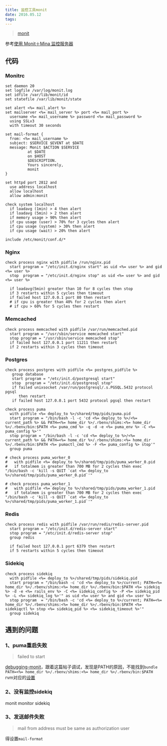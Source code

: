 ```yaml
---
title: 监控工具monit
date: 2016.05.12
tags:
---
```


> [monit](https://mmonit.com/monit)

参考[使用 Monit＋Mina 监控服务器](https://ruby-china.org/topics/23176)

## 代码

### Monitrc

```
set daemon 20
set logfile /var/log/monit.log
set idfile /var/lib/monit/id
set statefile /var/lib/monit/state

set alert <%= mail_alert %>
set mailserver <%= mail_server %> port <%= mail_port %>
  username <%= mail_username %> password <%= mail_password %>
  using SSLv3
  with timeout 30 seconds

set mail-format {
  from: <%= mail_username %>
  subject: $SERVICE $EVENT at $DATE
  message: Monit $ACTION $SERVICE
          at $DATE
          on $HOST
          $DESCRIPTION.
          Yours sincerely,
          monit
}

set httpd port 2812 and
  use address localhost
  allow localhost
  allow admin:monit

check system localhost
  if loadavg (1min) > 4 then alert
  if loadavg (5min) > 2 then alert
  if memory usage > 90% then alert
  if cpu usage (user) > 70% for 3 cycles then alert
  if cpu usage (system) > 30% then alert
  if cpu usage (wait) > 20% then alert

include /etc/monit/conf.d/*
```

### Nginx
```
check process nginx with pidfile /run/nginx.pid
  start program = "/etc/init.d/nginx start" as uid <%= user %> and gid <%= user %>
  stop  program = "/etc/init.d/nginx stop" as uid <%= user %> and gid <%= user %>

  if loadavg(5min) greater than 10 for 8 cycles then stop
  if 3 restarts within 5 cycles then timeout
  if failed host 127.0.0.1 port 80 then restart
  # if cpu is greater than 40% for 2 cycles then alert
  # if cpu > 60% for 5 cycles then restart
```




### Memcached

```
check process memcached with pidfile /var/run/memcached.pid
  start program = "/usr/sbin/service memcached start"
  stop program = "/usr/sbin/service memcached stop"
  if failed host 127.0.0.1 port 11211 then restart
  if 2 restarts within 3 cycles then timeout
```


### [](#Postgres "Postgres")Postgres

```
check process postgres with pidfile <%= postgres_pidfile %>
   group database
   start program = "/etc/init.d/postgresql start"
   stop  program = "/etc/init.d/postgresql stop"
   if failed unixsocket /var/run/postgresql/.s.PGSQL.5432 protocol pgsql
      then restart
   if failed host 127.0.0.1 port 5432 protocol pgsql then restart
```

```
check process puma
  with pidfile <%= deploy_to %>/shared/tmp/pids/puma.pid
  start program = "/bin/bash -l -c 'cd <%= deploy_to %>/<%= current_path %> && PATH=<%= home_dir %>/.rbenv/shims:<%= home_dir %>/.rbenv/bin:$PATH <%= puma_cmd %> -q -d -e <%= puma_env %> -C <%= puma_config %>'"
  stop program = "/bin/bash -l -c 'cd <%= deploy_to %>/<%= current_path %> && PATH=<%= home_dir %>/.rbenv/shims:<%= home_dir %>/.rbenv/bin:$PATH <%= pumactl_cmd %> -F <%= puma_config %> stop'"
  group puma

# check process puma_worker_0
#   with pidfile <%= deploy_to %>/shared/tmp/pids/puma_worker_0.pid
#   if totalmem is greater than 700 MB for 2 cycles then exec "/bin/bash -c 'kill -s QUIT `cat <%= deploy_to %>/shared/tmp/pids/puma_worker_0.pid`'"

# check process puma_worker_1
#   with pidfile <%= deploy_to %>/shared/tmp/pids/puma_worker_1.pid
#   if totalmem is greater than 700 MB for 2 cycles then exec "/bin/bash -c 'kill -s QUIT `cat <%= deploy_to %>/shared/tmp/pids/puma_worker_1.pid`'"
```


### Redis

```
check process redis with pidfile /var/run/redis/redis-server.pid
  start program = "/etc/init.d/redis-server start"
  stop program = "/etc/init.d/redis-server stop"
  group redis

  if failed host 127.0.0.1 port 6379 then restart
  if 5 restarts within 5 cycles then timeout
```

### Sidekiq

```
check process sidekiq
  with pidfile <%= deploy_to %>/shared/tmp/pids/sidekiq.pid
  start program = "/bin/bash -c 'cd <%= deploy_to %>/current; PATH=<%= home_dir %>/.rbenv/shims:<%= home_dir %>/.rbenv/bin:$PATH <%= sidekiq %> -d -e <%= rails_env %> -C <%= sidekiq_config %> -P <%= sidekiq_pid %> -L <%= sidekiq_log %>'" as uid <%= user %> and gid <%= user %>
  stop program  = "/bin/bash -c 'cd <%= deploy_to %>/current; PATH=<%= home_dir %>/.rbenv/shims:<%= home_dir %>/.rbenv/bin:$PATH <%= sidekiqctl %> stop <%= sidekiq_pid %> <%= sidekiq_timeout %>'"
  group sidekiq
```

## 遇到的问题

### 1、puma重启失败

> failed to start

[debugging-monit](http://stackoverflow.com/questions/3356476/debugging-monit)，跟着这篇帖子调试，发现是PATH的原因，不能找到`bundle`  
`PATH=<%= home_dir %>/.rbenv/shims:<%= home_dir %>/.rbenv/bin:$PATH`  
rvm对应的[设置](https://noobsnippets.wordpress.com/2015/05/01/set-up-monit-for-sidekiq-on-rails-server/)

### 2、没有监控sidekiq

monit monitor sidekiq

### 3、发送邮件失败

> mail from address must be same as authorization user

得设置`mail-format`